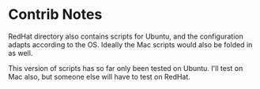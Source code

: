 # Contrib Notes #
RedHat directory also contains scripts for Ubuntu, and the configuration adapts according to the OS.
Ideally the Mac scripts would also be folded in as well.

This version of scripts has so far only been tested on Ubuntu. I'll test on Mac also, but someone else will have to test on RedHat.

